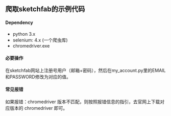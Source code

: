 ## 爬取sketchfab的示例代码

#### Dependency

- python 3.x
- selenium: 4.x (一个爬虫库)
- chromedriver.exe

#### 必要操作

在sketchfab网站上注册号用户（邮箱+密码），然后在my_account.py里的EMAIL和PASSWORD修改为对应的值。

#### 常见报错

如果报错：chromedriver 版本不匹配，则按照报错信息的指引，去官网上下载对应版本的 chromedriver 即可。

